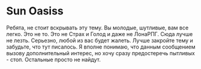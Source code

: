 # Sun Oasiss
Ребята, не стоит вскрывать эту тему. Вы молодые, шутливые, вам все легко. Это не то. Это не Страх и Голод и даже не ЛонаРПГ. Сюда лучше не лезть. Серьезно, любой из вас будет жалеть. Лучше закройте тему и забудьте, что тут писалось. Я вполне понимаю, что данным сообщением вызову дополнительный интерес, но хочу сразу предостеречь пытливых - стоп. Остальные просто не найдут.
